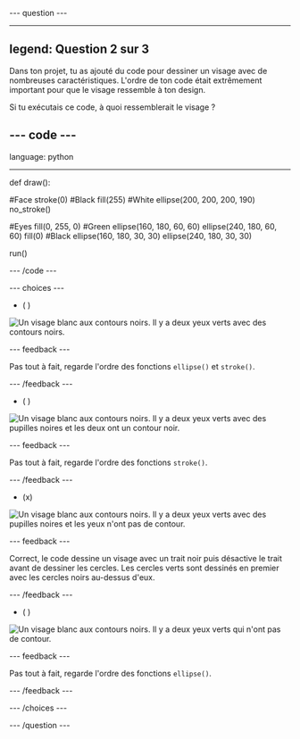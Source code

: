--- question ---

---
legend: Question 2 sur 3
---

Dans ton projet, tu as ajouté du code pour dessiner un visage avec de nombreuses caractéristiques. L'ordre de ton code était extrêmement important pour que le visage ressemble à ton design.

Si tu exécutais ce code, à quoi ressemblerait le visage ?

--- code ---
---
language: python

---

def draw():

  #Face stroke(0) #Black fill(255) #White ellipse(200, 200, 200, 190) no_stroke()

  #Eyes fill(0, 255, 0) #Green ellipse(160, 180, 60, 60) ellipse(240, 180, 60, 60) fill(0) #Black ellipse(160, 180, 30, 30) ellipse(240, 180, 30, 30)

run()

--- /code ---

--- choices ---

- ( )

![Un visage blanc aux contours noirs. Il y a deux yeux verts avec des contours noirs.](images/face1.png)

 --- feedback ---

 Pas tout à fait, regarde l'ordre des fonctions `ellipse()` et `stroke()`.

 --- /feedback ---

- ( )

![Un visage blanc aux contours noirs. Il y a deux yeux verts avec des pupilles noires et les deux ont un contour noir.](images/face2.png)

 --- feedback ---

 Pas tout à fait, regarde l'ordre des fonctions `stroke()`.

 --- /feedback ---

- (x)

![Un visage blanc aux contours noirs. Il y a deux yeux verts avec des pupilles noires et les yeux n'ont pas de contour.](images/face3.png)

 --- feedback ---

 Correct, le code dessine un visage avec un trait noir puis désactive le trait avant de dessiner les cercles. Les cercles verts sont dessinés en premier avec les cercles noirs au-dessus d'eux.

 --- /feedback ---

- ( )

![Un visage blanc aux contours noirs. Il y a deux yeux verts qui n'ont pas de contour.](images/face4.png)

 --- feedback ---

 Pas tout à fait, regarde l'ordre des fonctions `ellipse()`.

 --- /feedback ---

--- /choices ---

--- /question ---
